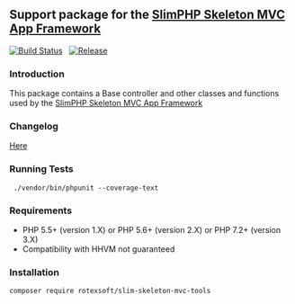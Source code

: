 ## Support package for the [SlimPHP Skeleton MVC App Framework](https://github.com/rotexsoft/slim-skeleton-mvc-app)

[![Build Status](https://img.shields.io/travis/rotexsoft/slim-skeleton-mvc-tools/master.png?style=flat-square)](https://travis-ci.org/rotexsoft/slim-skeleton-mvc-tools) &nbsp; 
[![Release](https://img.shields.io/github/release/rotexsoft/slim-skeleton-mvc-tools.png?style=flat-square)](https://github.com/rotexsoft/slim-skeleton-mvc-tools/releases/latest) &nbsp; 

### Introduction

This package contains a Base controller and other classes and functions used by the [SlimPHP Skeleton MVC App Framework](https://github.com/rotexsoft/slim-skeleton-mvc-app)

### Changelog

[Here](https://github.com/rotexsoft/slim-skeleton-mvc-tools/releases)

### Running Tests

  ` ./vendor/bin/phpunit --coverage-text`

### Requirements

* PHP 5.5+ (version 1.X) or PHP 5.6+ (version 2.X) or PHP 7.2+ (version 3.X)
* Compatibility with HHVM not guaranteed

### Installation
`composer require rotexsoft/slim-skeleton-mvc-tools`
